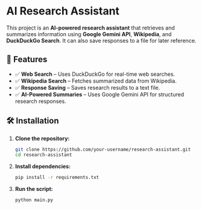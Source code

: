 # **AI Research Assistant**  

This project is an **AI-powered research assistant** that retrieves and summarizes information using **Google Gemini API**, **Wikipedia**, and **DuckDuckGo Search**. It can also save responses to a file for later reference.  

## 🚀 Features  
- ✅ **Web Search** – Uses DuckDuckGo for real-time web searches.  
- ✅ **Wikipedia Search** – Fetches summarized data from Wikipedia.  
- ✅ **Response Saving** – Saves research results to a text file.  
- ✅ **AI-Powered Summaries** – Uses Google Gemini API for structured research responses.  

## 🛠 Installation  
1. **Clone the repository:**  
   ```bash
   git clone https://github.com/your-username/research-assistant.git  
   cd research-assistant

2. **Install dependencies:**
   ```bash
   pip install -r requirements.txt

3. **Run the script:**
   ```bash
   python main.py

